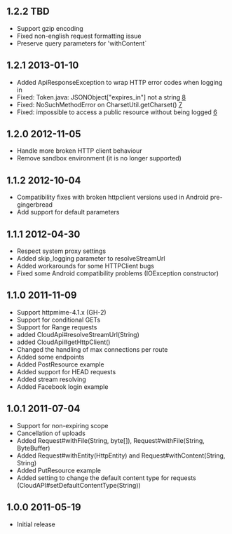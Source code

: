 ## 1.2.2 TBD

  * Support gzip encoding
  * Fixed non-english request formatting issue
  * Preserve query parameters for 'withContent`

## 1.2.1 2013-01-10

  * Added ApiResponseException to wrap HTTP error codes when logging in
  * Fixed: Token.java: JSONObject["expires_in"] not a string [8]
  * Fixed: NoSuchMethodError on CharsetUtil.getCharset() [7]
  * Fixed: impossible to access a public resource without being logged [6]

## 1.2.0 2012-11-05

  * Handle more broken HTTP client behaviour
  * Remove sandbox environment (it is no longer supported)

## 1.1.2 2012-10-04

  * Compatibility fixes with broken httpclient versions used in Android pre-gingerbread
  * Add support for default parameters

## 1.1.1 2012-04-30

  * Respect system proxy settings
  * Added skip_logging parameter to resolveStreamUrl
  * Added workarounds for some HTTPClient bugs
  * Fixed some Android compatibility problems (IOException constructor)

## 1.1.0 2011-11-09

  * Support httpmime-4.1.x (GH-2)
  * Support for conditional GETs
  * Support for Range requests
  * added CloudApi#resolveStreamUrl(String)
  * added CloudApi#getHttpClient()
  * Changed the handling of max connections per route
  * Added some endpoints
  * Added PostResource example
  * Added support for HEAD requests
  * Added stream resolving
  * Added Facebook login example

## 1.0.1 2011-07-04

  * Support for non-expiring scope
  * Cancellation of uploads
  * Added Request#withFile(String, byte[]), Request#withFile(String, ByteBuffer)
  * Added Request#withEntity(HttpEntity) and Request#withContent(String, String)
  * Added PutResource example
  * Added setting to change the default content type for requests
    (CloudAPI#setDefaultContentType(String))

## 1.0.0 2011-05-19

  * Initial release


[6]: https://github.com/soundcloud/java-api-wrapper/issues/6
[7]: https://github.com/soundcloud/java-api-wrapper/issues/7
[8]: https://github.com/soundcloud/java-api-wrapper/issues/8
